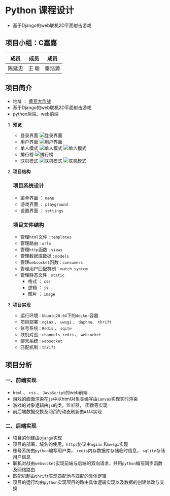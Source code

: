 # Python 课程设计

* 基于Django的web联机2D平面射击游戏

## 项目小组：C嘉嘉

| 成员 | 成员 | 成员 |
| ---- | ---- | ---- |
|陈延忠 | 王  聪 | 秦浩源|

## 项目简介

* 地址 ： [黄豆大作战](https://app171.acapp.acwing.com.cn/)
* 基于Django的web联机2D平面射击游戏
* python后端、web前端

1. **预览**
   * 登录界面
   ![登录界面](https://cdn.acwing.com/media/article/image/2021/12/29/137551_095891eb68-1.png)
   * 用户界面
   ![用户界面](https://cdn.acwing.com/media/article/image/2021/12/29/137551_0c936e2c68-2.png)
   * 单人模式
   ![单人模式](https://cdn.acwing.com/media/article/image/2021/12/29/137551_12531e1868-4.png)
   ![单人模式](https://cdn.acwing.com/media/article/image/2021/12/29/137551_13da316868-5.png)
   * 排行榜
   ![排行榜](https://cdn.acwing.com/media/article/image/2021/12/29/137551_1752ea9d68-6.png)
   * 联机模式
   ![联机模式](https://cdn.acwing.com/media/article/image/2021/12/29/137551_1c4b730c68-8.png)
   ![联机模式](https://cdn.acwing.com/media/article/image/2021/12/29/137551_1e731d7f68-9.png)
   

2. **项目结构**
    ### **项目系统设计**
    * 菜单界面 ： `menu` 
    * 游戏界面 ： `playground`
    * 设置界面 ：  `settings`

    ### **项目文件结构**
    * 管理`html`文件 : `templates`
    * 管理路由 : `urls`
    * 管理`http`函数 : `views` 
    * 管理数据库数据 : `models`
    * 管理`websocket`函数 : `consumers`
    * 管理用户匹配机制：`match_system`
    * 管理静态文件 : `static`
        * 格式 ： `css`
        * 逻辑 ： `js`
        * 图片 ： `image`


3. **项目实现**
    * 运行环境 : `Ubuntu20.04`下的`docker`容器
    * 项目部署 : `nginx` 、 `uwsgi` 、 `daphne`、 `thrift`
    * 账号系统 : `Redis` 、 `sqite`
    * 联机对战 : `channels_redis` 、 `websocket`
    * 聊天系统 : `websocket`
    * 匹配机制 : `thrift`

## 项目分析

### 一、前端实现
* `html` 、 `css` 、 `JavaScript`的web前端
* 游戏的画面渲染在`js`中以html对象类编写由`Canvas`实现实时渲染
* 游戏的对象逻辑由`js`的类，监听器， 函数等实现
* 前后端数据交换及网页的动态刷新由`AJAX`实现


### 二、后端实现
* 项目的创建由`Django`实现
* 项目的部署，域名的使用，`https`协议由`nginx` 和`uwsgi`实现
* 账号系统由`python`编写用户类， `redis`内存数据库存储临时信息， `sqlite`存储用户信息
* 联机对战由`websocket`实现前端与后端的双向请求，并用`python`编写同步函数及网络路由
* 匹配机制由`thrift`实现匹配池与匹配的具体逻辑
* 项目的运行均由`python`实现项目的路由具体逻辑实现以及数据的创建修改与交换


